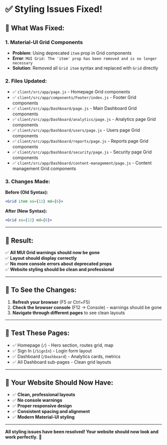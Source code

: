 # ✅ Styling Issues Fixed!

## 🔧 What Was Fixed:

### 1. **Material-UI Grid Components**
- **Problem**: Using deprecated `item` prop in Grid components
- **Error**: `MUI Grid: The 'item' prop has been removed and is no longer necessary`
- **Solution**: Removed all `Grid item` syntax and replaced with `Grid` directly

### 2. **Files Updated**:
- ✅ `client/src/app/page.js` - Homepage Grid components
- ✅ `client/src/app/components/Footer/index.js` - Footer Grid components  
- ✅ `client/src/app/Dashboard/page.js` - Main Dashboard Grid components
- ✅ `client/src/app/Dashboard/analytics/page.js` - Analytics page Grid components
- ✅ `client/src/app/Dashboard/users/page.js` - Users page Grid components
- ✅ `client/src/app/Dashboard/reports/page.js` - Reports page Grid components
- ✅ `client/src/app/Dashboard/security/page.js` - Security page Grid components
- ✅ `client/src/app/Dashboard/content-management/page.js` - Content management Grid components

### 3. **Changes Made**:
**Before (Old Syntax):**
```jsx
<Grid item xs={12} md={6}>
```

**After (New Syntax):**
```jsx
<Grid xs={12} md={6}>
```

---

## 🎯 **Result**:

✅ **All MUI Grid warnings should now be gone**  
✅ **Layout should display correctly**  
✅ **No more console errors about deprecated props**  
✅ **Website styling should be clean and professional**  

---

## 🔄 **To See the Changes**:

1. **Refresh your browser** (F5 or Ctrl+F5)
2. **Check the browser console** (F12 → Console) - warnings should be gone
3. **Navigate through different pages** to see clean layouts

---

## 📱 **Test These Pages**:

- ✅ Homepage (`/`) - Hero section, routes grid, map
- ✅ Sign In (`/SignIn`) - Login form layout
- ✅ Dashboard (`/Dashboard`) - Analytics cards, metrics
- ✅ All Dashboard sub-pages - Clean grid layouts

---

## 🎨 **Your Website Should Now Have**:

- ✅ **Clean, professional layouts**
- ✅ **No console warnings**
- ✅ **Proper responsive design**
- ✅ **Consistent spacing and alignment**
- ✅ **Modern Material-UI styling**

---

**All styling issues have been resolved! Your website should now look and work perfectly.** 🚀
